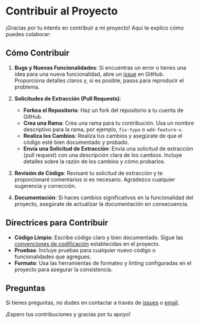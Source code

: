 # Contribuir al Proyecto

¡Gracias por tu interés en contribuir a mi proyecto! Aquí te explico cómo puedes colaborar:

## Cómo Contribuir

1. **Bugs y Nuevas Funcionalidades**: Si encuentras un error o tienes una idea para una nueva funcionalidad, abre un [issue](https://github.com/GarcesSebastian/Simulator-Scheduling/issues) en GitHub. Proporciona detalles claros y, si es posible, pasos para reproducir el problema.

2. **Solicitudes de Extracción (Pull Requests)**:
   - **Forkea el Repositorio**: Haz un fork del repositorio a tu cuenta de GitHub.
   - **Crea una Rama**: Crea una rama para tu contribución. Usa un nombre descriptivo para la rama, por ejemplo, `fix-typo` o `add-feature-x`.
   - **Realiza los Cambios**: Realiza tus cambios y asegúrate de que el código esté bien documentado y probado.
   - **Envía una Solicitud de Extracción**: Envía una solicitud de extracción (pull request) con una descripción clara de los cambios. Incluye detalles sobre la razón de los cambios y cómo probarlos.

3. **Revisión de Código**: Revisaré tu solicitud de extracción y te proporcionaré comentarios si es necesario. Agradezco cualquier sugerencia y corrección.

4. **Documentación**: Si haces cambios significativos en la funcionalidad del proyecto, asegúrate de actualizar la documentación en consecuencia.

## Directrices para Contribuir

- **Código Limpio**: Escribe código claro y bien documentado. Sigue las [convenciones de codificación](CONTRIBUTING.md) establecidas en el proyecto.
- **Pruebas**: Incluye pruebas para cualquier nuevo código o funcionalidades que agregues.
- **Formato**: Usa las herramientas de formateo y linting configuradas en el proyecto para asegurar la consistencia.

## Preguntas

Si tienes preguntas, no dudes en contactar a través de [issues](https://github.com/GarcesSebastian/Simulator-Scheduling/issues) o [email](mailto:sebastiangarces152@gmail.com).

¡Espero tus contribuciones y gracias por tu apoyo!
